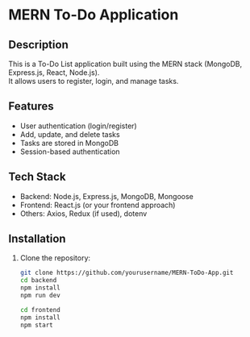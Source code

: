 # MERN To-Do Application

## Description
This is a To-Do List application built using the MERN stack (MongoDB, Express.js, React, Node.js).  
It allows users to register, login, and manage tasks.

## Features
- User authentication (login/register)
- Add, update, and delete tasks
- Tasks are stored in MongoDB
- Session-based authentication

## Tech Stack
- Backend: Node.js, Express.js, MongoDB, Mongoose
- Frontend: React.js (or your frontend approach)
- Others: Axios, Redux (if used), dotenv

## Installation
1. Clone the repository:
   ```bash
   git clone https://github.com/yourusername/MERN-ToDo-App.git
   cd backend
   npm install
   npm run dev

   cd frontend
   npm install
   npm start

